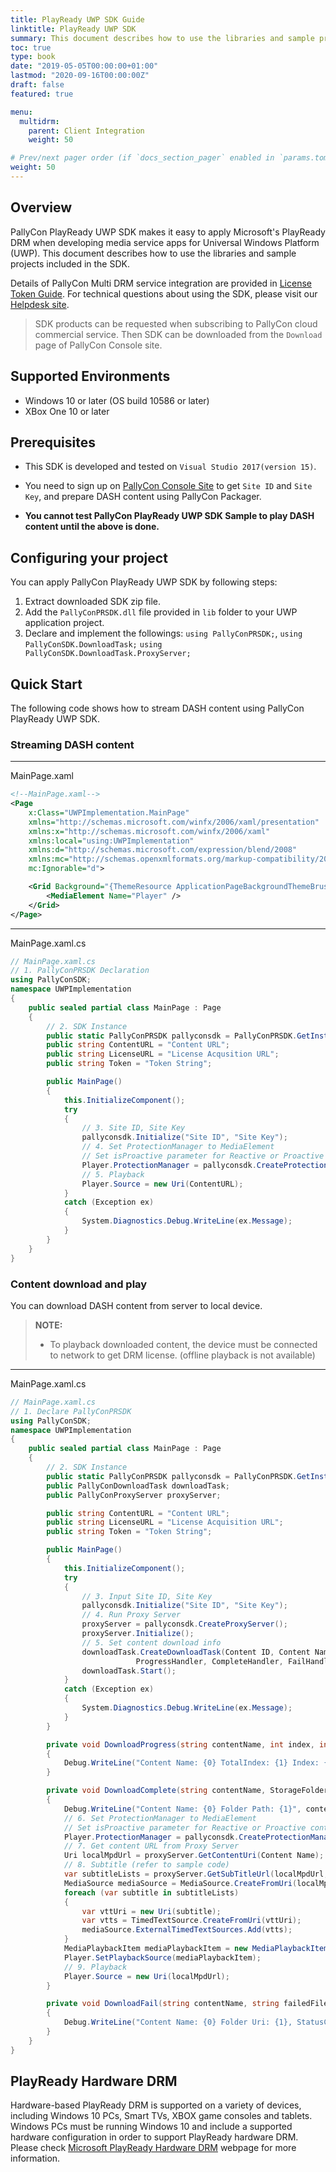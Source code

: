 ```yaml
---
title: PlayReady UWP SDK Guide
linktitle: PlayReady UWP SDK
summary: This document describes how to use the libraries and sample projects included in the SDK.
toc: true
type: book
date: "2019-05-05T00:00:00+01:00"
lastmod: "2020-09-16T00:00:00Z"
draft: false
featured: true

menu:
  multidrm:
    parent: Client Integration
    weight: 50

# Prev/next pager order (if `docs_section_pager` enabled in `params.toml`)
weight: 50
---
```


## Overview

PallyCon PlayReady UWP SDK makes it easy to apply Microsoft's PlayReady DRM when developing media service apps for Universal Windows Platform (UWP). This document describes how to use the libraries and sample projects included in the SDK.

Details of PallyCon Multi DRM service integration are provided in [License Token Guide](../../license/license-token).
For technical questions about using the SDK, please visit our [Helpdesk site](https://pallycon.zendesk.com).

> SDK products can be requested when subscribing to PallyCon cloud commercial service. Then SDK can be downloaded from the `Download` page of PallyCon Console site.

## Supported Environments

- Windows 10 or later (OS build 10586 or later)
- XBox One 10 or later

## Prerequisites

- This SDK is developed and tested on `Visual Studio 2017(version 15)`.

- You need to sign up on [PallyCon Console Site](https://console.pallycon.com) to get `Site ID` and `Site Key`, and prepare DASH content using PallyCon Packager.

- **You cannot test PallyCon PlayReady UWP SDK Sample to play DASH content until the above is done.**

## Configuring your project

You can apply PallyCon PlayReady UWP SDK by following steps:

1. Extract downloaded SDK zip file.
2. Add the `PallyConPRSDK.dll` file provided in `lib` folder to your UWP application project.
3. Declare and implement the followings: `using PallyConPRSDK;`, `using PallyConSDK.DownloadTask;` `using PallyConSDK.DownloadTask.ProxyServer;`

## Quick Start

The following code shows how to stream DASH content using PallyCon PlayReady UWP SDK.

### Streaming DASH content

***
MainPage.xaml

~~~xml
<!--MainPage.xaml-->
<Page
    x:Class="UWPImplementation.MainPage"
    xmlns="http://schemas.microsoft.com/winfx/2006/xaml/presentation"
    xmlns:x="http://schemas.microsoft.com/winfx/2006/xaml"
    xmlns:local="using:UWPImplementation"
    xmlns:d="http://schemas.microsoft.com/expression/blend/2008"
    xmlns:mc="http://schemas.openxmlformats.org/markup-compatibility/2006"
    mc:Ignorable="d">

    <Grid Background="{ThemeResource ApplicationPageBackgroundThemeBrush}">
        <MediaElement Name="Player" />
    </Grid>
</Page>
~~~

***
MainPage.xaml.cs

~~~cs
// MainPage.xaml.cs
// 1. PallyConPRSDK Declaration
using PallyConSDK;
namespace UWPImplementation
{
    public sealed partial class MainPage : Page
    {
    	// 2. SDK Instance
        public static PallyConPRSDK pallyconsdk = PallyConPRSDK.GetInstance;
        public string ContentURL = "Content URL";
        public string LicenseURL = "License Acqusition URL";
        public string Token = "Token String";

        public MainPage()
        {
            this.InitializeComponent();
            try
            {
            	// 3. Site ID, Site Key 
                pallyconsdk.Initialize("Site ID", "Site Key");
                // 4. Set ProtectionManager to MediaElement
                // Set isProactive parameter for Reactive or Proactive content type. default: false(Reactive)
                Player.ProtectionManager = pallyconsdk.CreateProtectionManagerByToken(ContentURL, LicenseURL, Token, false);
                // 5. Playback
                Player.Source = new Uri(ContentURL);
            }
            catch (Exception ex)
            {
                System.Diagnostics.Debug.WriteLine(ex.Message);
            }
        }
    }
}
~~~

### Content download and play

You can download DASH content from server to local device.

> **NOTE:** 
> * To playback downloaded content, the device must be connected to network to get DRM license. (offline playback is not available)

***
MainPage.xaml.cs

~~~Cs
// MainPage.xaml.cs
// 1. Declare PallyConPRSDK
using PallyConSDK;
namespace UWPImplementation
{
    public sealed partial class MainPage : Page
    {
    	// 2. SDK Instance
        public static PallyConPRSDK pallyconsdk = PallyConPRSDK.GetInstance;
        public PallyConDownloadTask downloadTask;
        public PallyConProxyServer proxyServer;

        public string ContentURL = "Content URL";
        public string LicenseURL = "License Acquisition URL";
        public string Token = "Token String";

        public MainPage()
        {
            this.InitializeComponent();
            try
            {
            	// 3. Input Site ID, Site Key
                pallyconsdk.Initialize("Site ID", "Site Key");
                // 4. Run Proxy Server 
                proxyServer = pallyconsdk.CreateProxyServer();
                proxyServer.Initialize();
                // 5. Set content download info
                downloadTask.CreateDownloadTask(Content ID, Content Name, Content URL,
                			ProgressHandler, CompleteHandler, FailHandler);
				downloadTask.Start();
            }
            catch (Exception ex)
            {
                System.Diagnostics.Debug.WriteLine(ex.Message);
            }
        }

        private void DownloadProgress(string contentName, int index, int totalIndex)
        {
        	Debug.WriteLine("Content Name: {0} TotalIndex: {1} Index: {2}", contentName, totalIndex, index);
        }

        private void DownloadComplete(string contentName, StorageFolder fileFolder)
        {
        	Debug.WriteLine("Content Name: {0} Folder Path: {1}", contentName, fileFolder.Path);
            // 6. Set ProtectionManager to MediaElement
            // Set isProactive parameter for Reactive or Proactive content type. default: false(Reactive)
            Player.ProtectionManager = pallyconsdk.CreateProtectionManagerByToken(ContentURL, LicenseURL, Token, false);
            // 7. Get content URL from Proxy Server
            Uri localMpdUrl = proxyServer.GetContentUri(Content Name);
            // 8. Subtitle (refer to sample code)
            var subtitleLists = proxyServer.GetSubTitleUrl(localMpdUrl, contentName)
            MediaSource mediaSource = MediaSource.CreateFromUri(localMpdUrl);
            foreach (var subtitle in subtitleLists)
            {
            	var vttUri = new Uri(subtitle);
                var vtts = TimedTextSource.CreateFromUri(vttUri);
                mediaSource.ExternalTimedTextSources.Add(vtts);
            }
            MediaPlaybackItem mediaPlaybackItem = new MediaPlaybackItem(mediaSource);
            Player.SetPlaybackSource(mediaPlaybackItem);
            // 9. Playback
            Player.Source = new Uri(localMpdUrl);
        }

        private void DownloadFail(string contentName, string failedFileUrl, HttpResponseMessage response)
        {
        	Debug.WriteLine("Content Name: {0} Folder Uri: {1}, StatusCode: {2}", contentName, failedFileUrl, response.StatusCode);
        }
    }
}
~~~

## PlayReady Hardware DRM

Hardware-based PlayReady DRM is supported on a variety of devices, including Windows 10 PCs, Smart TVs, XBOX game consoles and tablets. Windows PCs must be running Windows 10 and include a supported hardware configuration in order to support PlayReady hardware DRM. Please check [Microsoft PlayReady Hardware DRM](https://docs.microsoft.com/ko-kr/windows/uwp/audio-video-camera/hardware-drm) webpage for more information.
